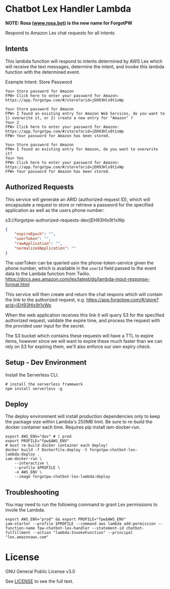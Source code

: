 # Chatbot Lex Handler Lambda

**NOTE: Rosa (www.rosa.bot) is the new name for ForgotPW**

Respond to Amazon Lex chat requests for all intents

## Intents

This lambda function will respond to intents determined by AWS Lex which will receive the text messages, determine the intent, and invoke this lambda function with the determined event.

Example Intent: Store Password

```
You> Store password for Amazon
FPW> Click here to enter your password for Amazon:
https://app.forgotpw.com/#/store?arid=jEH93Hlx9t1xWp
```

```
You> Store password for Amazon
FPW> I found an existing entry for Amazon Web Services, do you want to 1) overwrite it, or 2) create a new entry for "Amazon" ?
You> 2
FPW> Click here to enter your password for Amazon:
https://app.forgotpw.com/#/store?arid=jEH93Hlx9t1xWp
FPW> Your password for Amazon has been stored.
```

```
You> Store password for Amazon
FPW> I found an existing entry for Amazon, do you want to overwrite it?
You> Yes
FPW> Click here to enter your password for Amazon:
https://app.forgotpw.com/#/store?arid=jEH93Hlx9t1xWp
FPW> Your password for Amazon has been stored.
```

## Authorized Requests

This service will generate an ARID (authorized request ID), which will encapsulate a request to store or retrieve a password for the specified application as well as the users phone number:

s3://forgotpw-authorized-requests-dev/jEH93Hlx9t1xWp
```json
{
    "expireEpoch": "",
    "userToken": "",
    "rawApplication": "",
    "normalizedApplication": ""
}
```

The userToken can be queried usin the phone-token-service given the phone number, which is available in the `userId` field passed to the event data to the Lambda function from Twilio.
https://docs.aws.amazon.com/lex/latest/dg/lambda-input-response-format.html

This service will then create and return the chat respons which will contain the link to the authorized request, e.g. https://app.forgotpw.com/#/store?arid=jEH93Hlx9t1xWp

When the web application receives this link it will query S3 for the specified authorized request, validate the expire time, and process the request with the provided user input for the secret.

The S3 bucket which contains these requests will have a TTL to expire items, however since we will want to expire these much faster than we can rely on S3 for expiring them, we'll also enforce our own expiry check.

## Setup - Dev Environment

Install the Serverless CLI.

```shell
# install the serverless framework
npm install serverless -g
```

## Deploy

The deploy environment will install production dependencies only to keep the package size within Lambda's 250MB limit.  Be sure to re-build the docker container each time.  Requires pip install iam-docker-run.

```shell
export AWS_ENV="dev" # | prod
export PROFILE="fpw$AWS_ENV"
# must re-build docker container each deploy!
docker build -f Dockerfile.deploy -t forgotpw-chatbot-lex-lambda:deploy .
iam-docker-run \
    --interactive \
    --profile $PROFILE \
    -e AWS_ENV \
    --image forgotpw-chatbot-lex-lambda:deploy
```

## Troubleshooting

You may need to run the following command to grant Lex permissions to invole the Lambda.

```shell
export AWS_ENV="prod" && export PROFILE="fpw$AWS_ENV"
iam-starter --profile $PROFILE --command aws lambda add-permission --function-name fpw-chatbot-lex-handler --statement-id chatbot-fulfillment --action "lambda:InvokeFunction" --principal "lex.amazonaws.com"
```

# License

GNU General Public License v3.0

See [LICENSE](LICENSE.txt) to see the full text.

